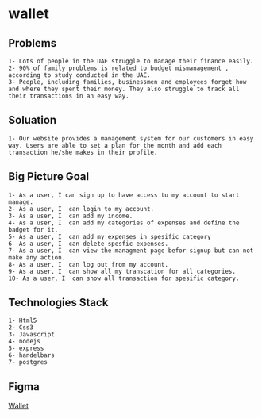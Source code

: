 # wallet
## Problems
    1- Lots of people in the UAE struggle to manage their finance easily.
    2- 90% of family problems is related to budget mismanagement , according to study conducted in the UAE.
    3- People, including families, businessmen and employees forget how and where they spent their money. They also struggle to track all their transactions in an easy way.

## Soluation
    1- Our website provides a management system for our customers in easy way. Users are able to set a plan for the month and add each transaction he/she makes in their profile.

## Big Picture Goal
    1- As a user, I can sign up to have access to my account to start manage.
    2- As a user, I  can login to my account.
    3- As a user, I  can add my income.
    4- As a user, I  can add my categories of expenses and define the badget for it.
    5- As a user, I  can add my expenses in spesific category
    6- As a user, I  can delete spesfic expenses.
    7- As a user, I  can view the managment page befor signup but can not make any action.
    8- As a user, I  can log out from my account.
    9- As a user, I  can show all my transcation for all categories.
    10- As a user, I  can show all transaction for spesific category.

## Technologies Stack
    1- Html5
    2- Css3
    3- Javascript
    4- nodejs
    5- express
    6- handelbars
    7- postgres

## Figma
 [Wallet](https://www.figma.com/proto/Lk39N0iRhV7ZBPBKxTSIKMGQ/Untitled?node-id=320%3A111&scaling=contain)

    